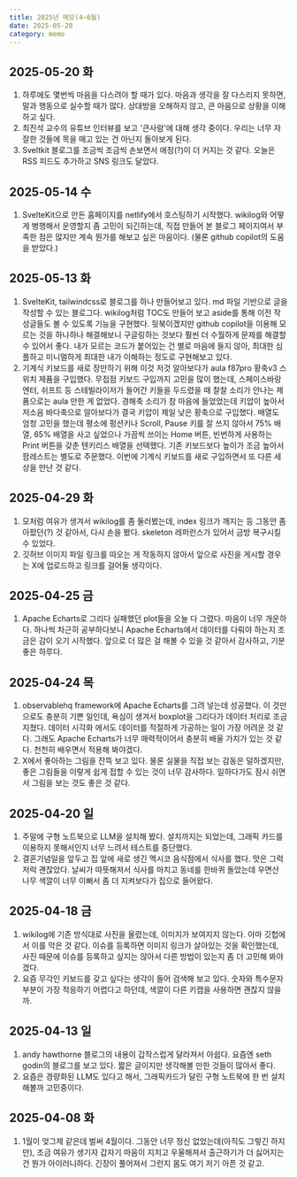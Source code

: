 ```yaml
---
title: 2025년 메모(4~6월)
date: 2025-05-20
category: memo
---
```


## 2025-05-20 화

1. 하루에도 몇번씩 마음을 다스려야 할 때가 있다. 마음과 생각을 잘 다스리지 못하면, 말과 행동으로 실수할 때가 많다. 상대방을 오해하지 않고, 큰 마음으로 상황을 이해하고 싶다.
2. 최진석 교수의 유튜브 인터뷰를 보고 '큰사람'에 대해 생각 중이다. 우리는 너무 자잘한 것들에 목을 매고 있는 건 아닌지 돌아보게 된다.
3. Sveltkit 블로그를 조금씩 조금씩 손보면서 애정(?)이 더 커지는 것 같다. 오늘은 RSS 피드도 추가하고 SNS 링크도 달았다.

## 2025-05-14 수

1. SvelteKit으로 만든 홈페이지를 netlify에서 호스팅하기 시작했다. wikilog와 어떻게 병행해서 운영할지 좀 고민이 되긴하는데, 직접 만들어 본 블로그 페이지여서 부족한 점은 많지만 계속 뭔가를 해보고 싶은 마음이다. (물론 github copilot의 도움을 받았다.)


## 2025-05-13 화

1. SvelteKit, tailwindcss로 블로그를 하나 만들어보고 있다. md 파일 기반으로 글을 작성할 수 있는 블로그다. wikilog처럼 TOC도 만들어 보고 aside를 통해 이전 작성글들도 볼 수 있도록 기능을 구현했다. 뒷북이겠지만 github copilot을 이용해 모르는 것을 하나하나 해결해보니 구글링하는 것보다 훨씬 더 수월하게 문제를 해결할 수 있어서 좋다. 내가 모르는 코드가 붙어있는 건 별로 마음에 들지 않아, 최대한 심플하고 미니멀하게 최대한 내가 이해하는 정도로 구현해보고 있다.
2. 기계식 키보드를 새로 장만하기 위해 이것 저것 알아보다가 aula f87pro 황축v3 스위치 제품을 구입했다. 무접점 키보드 구입까지 고민을 많이 했는데, 스페이스바랑 엔터, 쉬프트 등 스테빌라이저가 들어간 키들을 두드렸을 때 찰찰 소리가 안나는 제품으로는 aula 만한 게 없었다. 경해축 소리가 참 마음에 들었었는데 키압이 높아서 저소음 바다축으로 알아보다가 결국 키압이 제일 낮은 황축으로 구입했다. 배열도 엄청 고민을 했는데 평소에 펑션키나 Scroll, Pause 키를 잘 쓰지 않아서 75% 배열, 65% 배열을 사고 싶었으나 가끔씩 쓰이는 Home 버튼, 빈번하게 사용하는 Print 버튼을 갖춘 텐키리스 배열을 선택했다. 기존 키보드보다 높이가 조금 높아서 팜레스트는 별도로 주문했다. 이번에 기계식 키보드를 새로 구입하면서 또 다른 세상을 만난 것 같다.


## 2025-04-29 화

1. 모처럼 여유가 생겨서 wikilog를 좀 둘러봤는데, index 링크가 깨지는 등 그동안 좀 아팠던(?) 것 같아서, 다시 손을 봤다. skeleton 레퍼런스가 있어서 금방 복구시킬 수 있었다.
2. 깃허브 이미지 파일 링크를 따오는 게 작동하지 않아서 앞으로 사진을 게시할 경우는 X에 업로드하고 링크를 걸어둘 생각이다.

## 2025-04-25 금

1. Apache Echarts로 그리다 실패했던 plot들을 오늘 다 그렸다. 마음이 너무 개운하다. 하나씩 차근히 공부하다보니 Apache Echarts에서 데이터를 다뤄야 하는지 조금은 감이 오기 시작했다. 앞으로 더 많은 걸 해볼 수 있을 것 같아서 감사하고, 기분 좋은 하루다.

## 2025-04-24 목

1. observablehq framework에 Apache Echarts를 그려 넣는데 성공했다. 이 것만으로도 충분히 기쁜 일인데, 욕심이 생겨서 boxplot을 그리다가 데이터 처리로 조금 지쳤다. 데이터 시각화 에서도 데이터를 적절하게 가공하는 일이 가장 어려운 것 같다. 그래도 Apache Echarts가 너무 매력적이어서 충분히 배울 가치가 있는 것 같다. 천천히 배우면서 적용해 봐야겠다.
2. X에서 좋아하는 그림을 잔뜩 보고 있다. 물론 실물을 직접 보는 감동은 덜하겠지만, 좋은 그림들을 이렇게 쉽게 접할 수 있는 것이 너무 감사하다. 일하다가도 잠시 쉬면서 그림을 보는 것도 좋은 것 같다.

## 2025-04-20 일

1. 주말에 구형 노트북으로 LLM을 설치해 봤다. 설치까지는 되었는데, 그래픽 카드를 이용하지 못해서인지 너무 느려서 테스트를 중단했다.
2. 결혼기념일을 앞두고 집 앞에 새로 생긴 멕시코 음식점에서 식사를 했다. 맛은 그럭저럭 괜찮았다. 날씨가 따뜻해져서 식사를 마치고 동네를 한바퀴 돌았는데 우면산 나무 색깔이 너무 이뻐서 좀 더 지켜보다가 집으로 들어왔다.

## 2025-04-18 금

1. wikilog에 기존 방식대로 사진을 올렸는데, 이미지가 보여지지 않는다. 아마 깃헙에서 이를 막은 것 같다. 이슈를 등록하면 이미지 링크가 살아있는 것을 확인했는데, 사진 때문에 이슈를 등록하고 싶지는 않아서 다른 방법이 있는지 좀 더 고민해 봐야 겠다.
2. 요즘 무각인 키보드를 갖고 싶다는 생각이 들어 검색해 보고 있다. 숫자와 특수문자 부분이 가장 적응하기 어렵다고 하던데, 색깔이 다른 키캡을 사용하면 괜찮지 않을까.

## 2025-04-13 일

1. andy hawthorne 블로그의 내용이 갑작스럽게 달라져서 아쉽다. 요즘엔 seth godin의 블로그를 보고 있다. 짧은 글이지만 생각해볼 만한 것들이 많아서 좋다.
2. 요즘은 경량화된 LLM도 있다고 해서, 그래픽카드가 달린 구형 노트북에 한 번 설치해볼까 고민중이다.

## 2025-04-08 화

1. 1월이 엊그제 같은데 벌써 4월이다. 그동안 너무 정신 없었는데(아직도 그렇긴 하지만), 조금 여유가 생기자 갑자기 마음이 지치고 우울해져서 출근하기가 더 싫어지는 건 뭔가 아이러니하다. 긴장이 풀어져서 그런지 몸도 여기 저기 아픈 것 같고.

